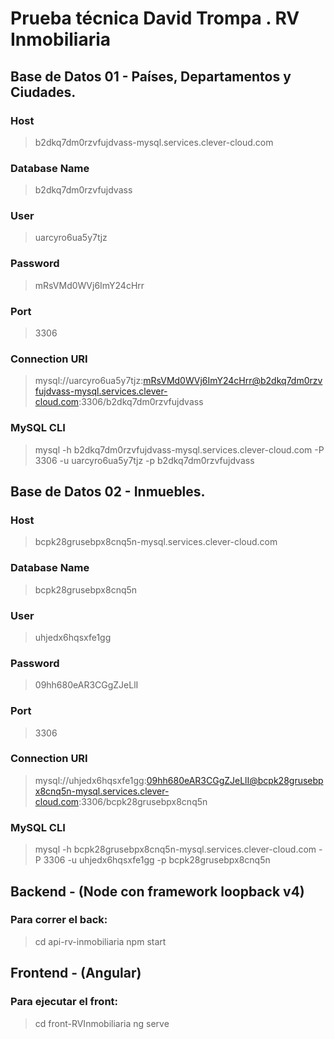 # Prueba técnica David Trompa . RV Inmobiliaria
## Base de Datos 01 - Países, Departamentos y Ciudades.
### Host
> b2dkq7dm0rzvfujdvass-mysql.services.clever-cloud.com
### Database Name
> b2dkq7dm0rzvfujdvass
### User
> uarcyro6ua5y7tjz
### Password
> mRsVMd0WVj6ImY24cHrr
### Port
> 3306
### Connection URI
> mysql://uarcyro6ua5y7tjz:mRsVMd0WVj6ImY24cHrr@b2dkq7dm0rzvfujdvass-mysql.services.clever-cloud.com:3306/b2dkq7dm0rzvfujdvass
### MySQL CLI
> mysql -h b2dkq7dm0rzvfujdvass-mysql.services.clever-cloud.com -P 3306 -u uarcyro6ua5y7tjz -p b2dkq7dm0rzvfujdvass

## Base de Datos 02 - Inmuebles.
### Host
> bcpk28grusebpx8cnq5n-mysql.services.clever-cloud.com
### Database Name
> bcpk28grusebpx8cnq5n
### User
> uhjedx6hqsxfe1gg
### Password
> 09hh680eAR3CGgZJeLlI
### Port
> 3306
### Connection URI
> mysql://uhjedx6hqsxfe1gg:09hh680eAR3CGgZJeLlI@bcpk28grusebpx8cnq5n-mysql.services.clever-cloud.com:3306/bcpk28grusebpx8cnq5n
### MySQL CLI
> mysql -h bcpk28grusebpx8cnq5n-mysql.services.clever-cloud.com -P 3306 -u uhjedx6hqsxfe1gg -p bcpk28grusebpx8cnq5n

## Backend - (Node con framework loopback v4)
### Para correr el back:
> cd api-rv-inmobiliaria
> npm start

## Frontend - (Angular)
### Para ejecutar el front:
> cd front-RVInmobiliaria
> ng serve
